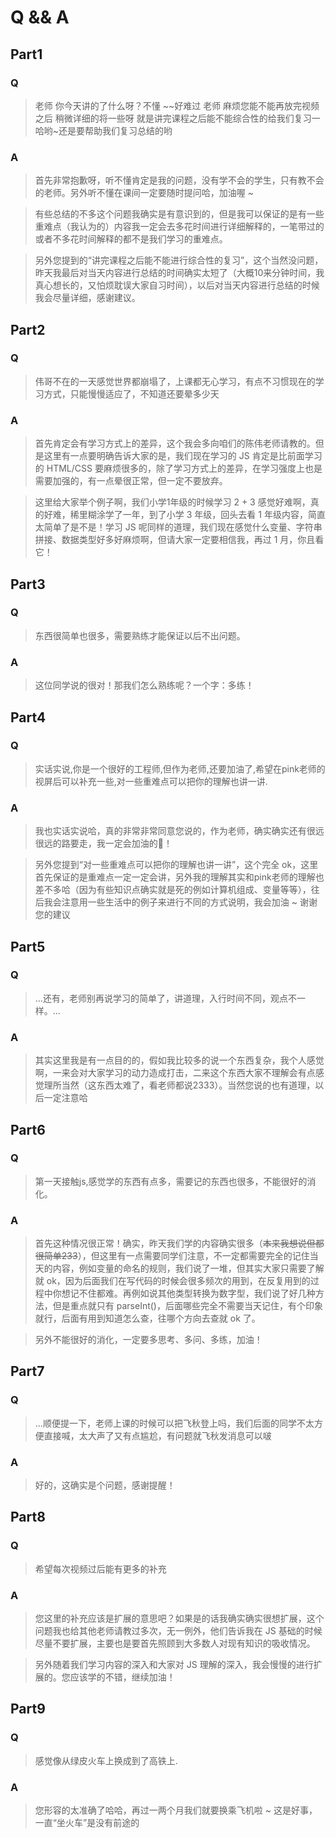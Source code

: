 # Q && A

## Part1

### Q

> 老师 你今天讲的了什么呀？不懂 ~~好难过 老师 麻烦您能不能再放完视频之后 稍微详细的将一些呀 就是讲完课程之后能不能综合性的给我们复习一哈哟~还是要帮助我们复习总结的哟

### A

> 首先非常抱歉呀，听不懂肯定是我的问题，没有学不会的学生，只有教不会的老师。另外听不懂在课间一定要随时提问哈，加油喔 ~

> 有些总结的不多这个问题我确实是有意识到的，但是我可以保证的是有一些重难点（我认为的）内容我一定会去多花时间进行详细解释的，一笔带过的或者不多花时间解释的都不是我们学习的重难点。

> 另外您提到的“讲完课程之后能不能进行综合性的复习”，这个当然没问题，昨天我最后对当天内容进行总结的时间确实太短了（大概10来分钟时间，我真心想长的，又怕烦耽误大家自习时间），以后对当天内容进行总结的时候我会尽量详细，感谢建议。

## Part2

### Q

> 伟哥不在的一天感觉世界都崩塌了，上课都无心学习，有点不习惯现在的学习方式，只能慢慢适应了，不知道还要晕多少天

### A

> 首先肯定会有学习方式上的差异，这个我会多向咱们的陈伟老师请教的。但是这里有一点要明确告诉大家的是，我们现在学习的 JS 肯定是比前面学习的 HTML/CSS 要麻烦很多的，除了学习方式上的差异，在学习强度上也是需要加强的，有一点晕很正常，但一定不要放弃。

> 这里给大家举个例子啊，我们小学1年级的时候学习 2 + 3 感觉好难啊，真的好难，稀里糊涂学了一年，到了小学 3 年级，回头去看 1 年级内容，简直太简单了是不是！学习 JS 呢同样的道理，我们现在感觉什么变量、字符串拼接、数据类型好多好麻烦啊，但请大家一定要相信我，再过 1 月，你且看它！

## Part3

### Q

> 东西很简单也很多，需要熟练才能保证以后不出问题。

### A

> 这位同学说的很对！那我们怎么熟练呢？一个字：多练！

## Part4

### Q

> 实话实说,你是一个很好的工程师,但作为老师,还要加油了,希望在pink老师的视屏后可以补充一些,对一些重难点可以把你的理解也讲一讲.

### A

> 我也实话实说哈，真的非常非常同意您说的，作为老师，确实确实还有很远很远的路要走，我一定会加油的:muscle:！

> 另外您提到“对一些重难点可以把你的理解也讲一讲”，这个完全 ok，这里首先保证的是重难点一定一定会讲，另外我的理解其实和pink老师的理解也差不多哈（因为有些知识点确实就是死的例如计算机组成、变量等等），往后我会注意用一些生活中的例子来进行不同的方式说明，我会加油 ~ 谢谢您的建议

## Part5

### Q

> ...还有，老师别再说学习的简单了，讲道理，入行时间不同，观点不一样。...

### A

> 其实这里我是有一点目的的，假如我比较多的说一个东西复杂，我个人感觉啊，一来会对大家学习的动力造成打击，二来这个东西大家不理解会有点感觉理所当然（这东西太难了，看老师都说2333）。当然您说的也有道理，以后一定注意哈

## Part6

### Q

> 第一天接触js,感觉学的东西有点多，需要记的东西也很多，不能很好的消化。

### A

> 首先这种情况很正常！确实，昨天我们学的内容确实很多（~~本来我想说但都很简单233~~），但这里有一点需要同学们注意，不一定都需要完全的记住当天的内容，例如变量的命名的规则，我们说了一堆，但其实大家只需要了解就 ok，因为后面我们在写代码的时候会很多频次的用到，在反复用到的过程中你想记不住都难。再例如说其他类型转换为数字型，我们说了好几种方法，但是重点就只有 parseInt()，后面哪些完全不需要当天记住，有个印象就行，后面有用到知道怎么查，往哪个方向去查就 ok 了。

> 另外不能很好的消化，一定要多思考、多问、多练，加油！

## Part7

### Q

> ...顺便提一下，老师上课的时候可以把飞秋登上吗，我们后面的同学不太方便直接喊，太大声了又有点尴尬，有问题就飞秋发消息可以啵

### A

> 好的，这确实是个问题，感谢提醒！

## Part8

### Q

> 希望每次视频过后能有更多的补充

### A

> 您这里的补充应该是扩展的意思吧？如果是的话我确实确实很想扩展，这个问题我也给其他老师请教过多次，无一例外，他们告诉我在 JS 基础的时候尽量不要扩展，主要也是要首先照顾到大多数人对现有知识的吸收情况。

> 另外随着我们学习内容的深入和大家对 JS 理解的深入，我会慢慢的进行扩展的。您应该学的不错，继续加油！

## Part9

### Q

> 感觉像从绿皮火车上换成到了高铁上.

### A

> 您形容的太准确了哈哈，再过一两个月我们就要换乘飞机啦 ~ 这是好事，一直“坐火车”是没有前途的

